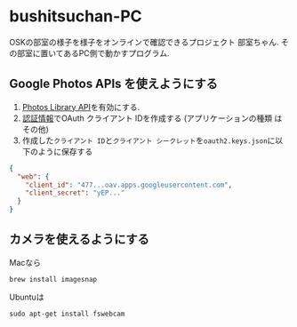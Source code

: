 # bushitsuchan-PC
OSKの部室の様子を様子をオンラインで確認できるプロジェクト 部室ちゃん.
その部室に置いてあるPC側で動かすプログラム.

## Google Photos APIs を使えようにする
1. [Photos Library API](https://console.developers.google.com/apis/library/photoslibrary.googleapis.com)を有効にする.
1. [認証情報](https://console.developers.google.com/apis/credentials)でOAuth クライアント IDを作成する (アプリケーションの種類 は その他)
1. 作成した`クライアント ID`と`クライアント シークレット`を`oauth2.keys.json`に以下のように保存する

```json:oauth2.keys.json
{
  "web": {
    "client_id": "477...oav.apps.googleusercontent.com",
    "client_secret": "yEP..."
  }
}
```

## カメラを使えるようにする
Macなら
```shell
brew install imagesnap
```
Ubuntuは
```shell
sudo apt-get install fswebcam
```